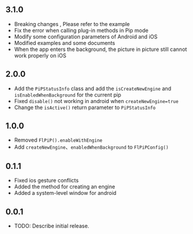 ## 3.1.0

* Breaking changes , Please refer to the example
* Fix the error when calling plug-in methods in Pip mode
* Modify some configuration parameters of Android and iOS
* Modified examples and some documents
* When the app enters the background, the picture in picture still cannot work properly on iOS

## 2.0.0

* Add the `PiPStatusInfo` class and add the `isCreateNewEngine` and `isEnabledWhenBackground` for
  the current pip
* Fixed `disable()` not working in android when `createNewEngine=true`
* Change the `isActive()` return parameter to `PiPStatusInfo`

## 1.0.0

* Removed `FlPiP().enableWithEngine`
* Add `createNewEngine`、`enabledWhenBackground` to `FlPiPConfig()`

## 0.1.1

* Fixed ios gesture conflicts
* Added the method for creating an engine
* Added a system-level window for android

## 0.0.1

* TODO: Describe initial release.
